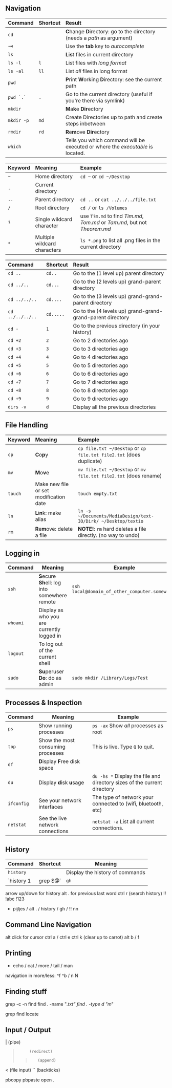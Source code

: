 ## Navigation

| Command      | Shortcut   | Result                                                                                    |
|:-------------|:-----------|:------------------------------------------------------------------------------------------|
| `cd`         |            | **C**hange **D**irectory: go to the directory (needs a *path* as argument)                |
| ⇥            |            | Use the **tab** key to *autocomplete*                                                     |
| `ls`         |            | **L**i**s**t files in current directory                                                   |
| `ls -l`      | `l`        | List files with *long format*                                                             |
| `ls -al`     | `ll`       | List *all* files in long format                                                           |
| `pwd`        |            | **P**rint **W**orking **D**irectory: see the current path                                 |
| ``pwd `.` `` | `.`        | Go to the current directory (useful if you're there via symlink)                          |
| `mkdir`      |            | **M**a**k**e **Dir**ectory                                                                |
| `mkdir -p`   | `md`       | Create Directories up to path and create steps inbetween                                  |
| `rmdir`      | `rd`       | **R**e**m**ove **Dir**ectory                                                              |
| `which`      |            | Tells you which command will be executed or where the *executable* is located.            |

| Keyword | Meaning                       | Example                                                                     |
|:--------|:------------------------------|:----------------------------------------------------------------------------|
| `~`     | Home directory                | `cd ~` or `cd ~/Desktop`                                                    |
| `.`     | Current directory             |                                                                             |
| `..`    | Parent directory              | `cd ..` or `cat ../../../file.txt`                                          |
| `/`     | Root directory                | `cd /` or `ls /Volumes`                                                     |
| `?`     | Single wildcard character     | use `T?m.md` to find *Tim.md*, *Tom.md* or *Tam.md*, but not *Theorem.md*   |
| `*`     | Multiple wildcard characters  | `ls *.png` to list all .png files in the current directory                  |

| Command          | Shortcut   | Result                                                                                |
|:-----------------|:-----------|:--------------------------------------------------------------------------------------|
| `cd ..`          | `cd..`     | Go to the (1 level up) parent directory                                               |
| `cd ../..`       | `cd...`    | Go to the (2 levels up) grand-parent directory                                        |
| `cd ../../..`    | `cd....`   | Go to the (3 levels up) grand-grand-parent directory                                  |
| `cd ../../../..` | `cd.....`  | Go to the (4 levels up) grand-grand-grand-parent directory                            |
| `cd -`           | `1`        | Go to the previous directory (in your history)                                        |
| `cd +2`          | `2`        | Go to 2 directories ago                                                               |
| `cd +3`          | `3`        | Go to 3 directories ago                                                               |
| `cd +4`          | `4`        | Go to 4 directories ago                                                               |
| `cd +5`          | `5`        | Go to 5 directories ago                                                               |
| `cd +6`          | `6`        | Go to 6 directories ago                                                               |
| `cd +7`          | `7`        | Go to 7 directories ago                                                               |
| `cd +8`          | `8`        | Go to 8 directories ago                                                               |
| `cd +9`          | `9`        | Go to 9 directories ago                                                               |
| `dirs -v`        | `d`        | Display all the previous directories                                                  |

## File Handling

| Keyword | Meaning                                | Example                                                             |
|:--------|:---------------------------------------|:--------------------------------------------------------------------|
| `cp`    | **C**o**p**y                           | `cp file.txt ~/Desktop` or `cp file.txt file2.txt` (does duplicate) |
| `mv`    | **M**o**v**e                           | `mv file.txt ~/Desktop` or `mv file.txt file2.txt` (does rename)    |
| `touch` | Make new file or set modification date | `touch empty.txt`                                                   |
| `ln`    | **L**i**n**k: make alias               | `ln -s ~/Documents/MediaDesign/text-IO/Dirk/ ~/Desktop/textio`      |
| `rm`    | **R**e**m**ove: delete a file          | **NOTE!**: `rm` hard deletes a file directly. (no way to undo)      |

## Logging in

| Command  | Meaning                                         | Example                                                 |
|----------|-------------------------------------------------|---------------------------------------------------------|
| `ssh`    | **S**ecure **Sh**ell: log into somewhere remote | `ssh local@domain_of_other_computer.somewhere`          |
| `whoami` | Display as who you are currently logged in      |                                                         |
| `logout` | To log out of the current shell                 |                                                         |
| `sudo`   | **Su**peruser **Do**: do as admin               | `sudo mkdir /Library/Logs/Test`                         |

## Processes & Inspection

| Command    | Meaning                           | Example                                                                  |
|------------|-----------------------------------|--------------------------------------------------------------------------|
| `ps`       | Show running processes            | `ps -ax` Show *all* processes as root                                    |
| `top`      | Show the most consuming processes | This is live. Type `Q` to quit.                                          |
| `df`       | **D**isplay **F**ree disk space   |                                                                          |
| `du`       | Display **d**isk **u**sage        | `du -hs *` Display the file and directory sizes of the current directory |
| `ifconfig` | See your network interfaces       | The type of network your connected to (wifi, bluetooth, etc)             |
| `netstat`  | See the live network connections  | `netstat -a` List all current connections.                               |

## History

| Command               | Shortcut | Meaning                                                                        |
|-----------------------|----------|--------------------------------------------------------------------------------|
| `history`             |          | Display the history of commands                                                |
| `history 1 | grep $@` | `gh`     | **G**rep **H**istory: search history of commands for anything with this word   |

arrow up/down for history
alt . for previous last word
ctrl r (search history)
!!
!abc
!123

- pijljes / alt . / history / gh / !! nn

## Command Line Navigation

alt click for cursor
ctrl a / ctrl e
ctrl k (clear up to carrot)
alt b / f 

## Printing

- echo / cat / more / tail / man 

navigation in more/less:
     ^f
     ^b
     /
     n
	 N

## Finding stuff

grep
     -c
     -n
find
     find . -name "*.txt"
     find . -type d "m*"

grep
find
locate

## Input / Output


|           (pipe)
>          (redirect)
>>        (append)
<          (file input)
``    (backticks)

pbcopy
pbpaste
open .
